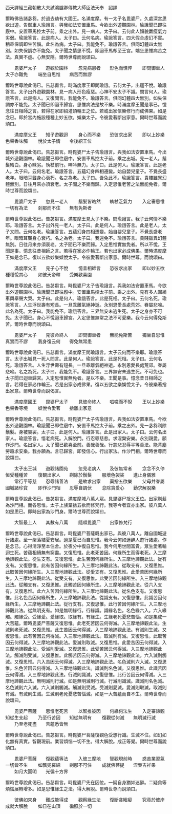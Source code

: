 西天譯經三藏朝散大夫試鴻臚卿傳教大師臣法天奉　詔譯

爾時佛告諸苾芻。於過去劫有大國王。名滿度摩。有一太子名毘婆尸。久處深宮思欲出遊。告御車人瑜誐言。與我如法安置車馬。今欲出外遊觀園林。瑜誐聞已即往廐中。安置車馬控太子前。乘之出外。見一病人。太子曰。云何此人顏貌羸瘦氣力劣弱。瑜誐答言。此是病人。太子曰。云何名病。瑜誐答言。四大假合虛幻不實。稍乖保調即生苦惱。此名為病。太子曰。我能免不。瑜誐答言。俱同幻體四太無別。如失保調亦不能免。太子聞之情思不悅。即迴車馬却至王宮。端坐思惟病苦之法。真實不虛。心無安隱。爾時世尊而說頌曰。

　　毘婆尸太子　　遊觀於園林
　　忽見病患者　　形色而憔悴
　　即問御車人　　太子亦難免
　　端坐自思惟　　病苦而無謬

爾時世尊說此偈已。告苾芻言。時滿度摩王即問瑜誐。云何太子。出迴不悅。瑜誐答言。太子出外遊觀園林。見一病人形色瘦惡。心神不安太子不識。問言何人。瑜誐答言。此是病人。又復問言。我能免不。瑜誐答言。俱同幻體四大無別。如失保調亦不能免。太子聞已即迴車歸宮。思惟病法是故不樂。時滿度摩王聞是事已。憶念往日相師之言。若得在家即紹灌頂輪王之位。若或出家信樂修行而成佛果。如是念已。即於宮內施設種種上妙五欲。娛樂太子。令彼愛著斷出家意。爾時世尊而說頌曰。

　　滿度摩父王　　知子遊觀迴
　　身心而不樂　　恐彼求出家
　　即以上妙樂　　色聲香味觸
　　悅於太子情　　令後紹王位

爾時世尊說此偈已。告苾芻言。時毘婆尸太子告瑜誐言。與我如法安置車馬。今出城外遊觀園林。瑜誐聞已即往廐中。安置車馬控太子前。乘之出城。見一老人。鬚髮皓白。身心昧劣。執杖前行。呻吟無力。太子曰。此是何人。瑜誐答言。此是老人。太子曰。云何名老。瑜誐答言。五蘊幻身四相遷變。始自嬰兒童子。不覺長盛老年。眼暗耳聾身心衰朽。名之為老。太子曰。吾免此不。瑜誐答言。貴賤雖異幻體無別。日往月來亦須衰老。太子聞之不樂而歸。入定思惟老苦之法無能免者。爾時世尊而說頌曰。

　　毘婆尸太子　　忽見一老人
　　鬚髮皆皓然　　執杖乏氣力
　　入定審思惟　　一切有為法
　　剎那而不住　　無有免斯者

爾時世尊說此偈已。告苾芻言。滿度摩王見太子不樂。問瑜誐言。我子云何情不樂耶。瑜誐答言。太子出外見一老人。太子曰。此是何人。瑜誐答言。此是老人。太子又問。云何名老。瑜誐答言。五蘊幻身四相遷變。始自嬰兒童子。不覺長盛老年。眼暗耳聾身心衰朽。名之為老。太子曰。我還免不。瑜誐答言。貴賤雖異幻體無別。日往月來亦須衰老。太子聞已不樂而歸。入定思惟實無免者。所以不悅。王聞是事。憶念往昔相師之言。若得在家必作輪王。若也出家必成佛果。爾時滿度摩王如是念已。復以五欲妙樂娛悅太子。令彼愛著斷出家意。爾時世尊。而說頌曰。

　　滿度摩父王　　見子心不悅
　　憶昔相師言　　恐彼求出家
　　即以妙五欲　　種種悅其心
　　如彼天帝釋　　受樂歡喜園

爾時世尊說此偈已。告苾芻言。時毘婆尸太子告瑜誐言。與我如法安置車馬。今欲出外遊觀園林。瑜誐聞已即往廐中。安置車馬控太子前。乘之出外。見有多人圍繞車輿舉聲大哭。太子曰。此是何人。瑜誐答言。此是死相。太子曰。云何名死。瑜誐答言。人生浮世壽有短長。一旦乖離氣絕神逝。永別恩愛長處荒郊。眷屬悲啼。此名為死。太子曰。我能免不。瑜誐答言。三界無安未逃生死。太子之身亦不可免。太子聞已。身心不悅迴車歸宮。入定思惟無常之法不可愛樂。我今云何得免斯苦。爾時世尊而說頌曰。

　　毘婆尸太子　　見彼命終人
　　即問御車者　　無能免斯苦
　　獨坐自思惟　　真實而不謬
　　我身復云何　　得免無常患

爾時世尊說此偈已。告苾芻言。滿度摩王問瑜誐言。太子云何而不樂耶。瑜誐答言。太子出城見一死人問言。此是何人。瑜誐答言。此是死相。太子曰。云何名死。瑜誐答言。人生浮世壽有短長。一旦乖離氣絕神逝。永別恩愛長處荒郊。眷屬悲啼。名之為死。太子曰。我能免不。瑜誐答言。三界無安未逃生死。不可免也。太子聞已迴車歸宮。入定思惟實無免者。是以不樂。王聞是事。憶念昔日相師之言。若得在家必作輪王。若是出家必成佛果。復以五欲之樂娛悅太子。令彼樂著捨出家意。爾時世尊而說偈言。

　　滿度摩國王　　毘婆尸太子
　　見彼命終人　　嗞嗟而不悅
　　王以上妙樂　　色聲香等境
　　娛悅令愛著　　捨離出家意

爾時世尊說此偈已。告苾芻言。時毘婆尸太子告瑜誐言。與我如法安置車馬。今欲出外遊觀園林。瑜誐聞已即往廐中。安置車馬控太子前。乘之出外。見一苾芻剃除鬚髮。身被袈裟。太子曰。此是何人。瑜誐答言。此是出家人。太子曰。云何名出家人。瑜誐答言。悟老病死。入解脫門。行忍辱慈悲。求涅槃安樂。永別親愛。願作沙門。名出家人。太子聞已歡喜至前。善哉善哉。行慈悲忍辱平等善法。能背塵勞趣求安樂。我亦願為。言已歸宮。即發信心。行出家法。作沙門相。爾時世尊而說頌曰。

　　太子出王城　　遊觀諸園苑
　　忽見老病人　　及彼無常者
　　念念不久停　　恒受種種苦
　　復覩出家人　　剃除於鬚髮
　　服壞色袈裟　　進止身儀雅
　　常行平等慈　　忍辱諸善法
　　是故求出家　　棄捨五欲樂
　　父母并眷屬　　國城諸珍寶
　　即作沙門相　　忍辱自調伏
　　息除貪愛心　　勤求解脫樂

爾時世尊說此偈已。告苾芻言。滿度摩城八萬人眾。見毘婆尸捨父王位。出家剃髮為沙門相。而各思惟。太子上族棄捨五欲而修梵行。我等今者宜亦出家。彼八萬人如是思已。即時出家為沙門身。爾時世尊而說頌曰。

　　大智最上人　　其數有八萬
　　隨順毘婆尸　　出家修梵行

爾時世尊說此偈已。告苾芻言。時毘婆尸菩薩既出家已。與彼八萬人。離自國城遊行諸處。至一聚落結夏安居。過是夏已而自思惟。我今云何如迷醉人遊行諸處。作是念已。心得清淨至本住舍。於夜分中復自思惟。我今何用世間富貴。眾生愛著輪迴生死。苦蘊相續無有窮盡。又復思惟。此老死苦因。何緣所生而得老死。入三摩地諦觀此法。從生支有。又復思惟。此生苦因何緣所生。入三摩地諦觀此法。從有支有。又復思惟。此有苦因何緣所生。入三摩地諦觀此法。從取支有。又復思惟。此取苦因何緣所生。入三摩地諦觀此法。從愛支有。又復思惟。此愛苦因何緣所生。入三摩地諦觀此法。從受支有。又復思惟。此受苦因何緣所生。入三摩地諦觀此法。從觸支有。又復思惟。此觸苦因何緣所生。入三摩地諦觀此法。從六入支有。又復思惟。此六入苦因何緣所生。入三摩地諦觀此法。從名色支有。又復思惟。此名色苦因何緣所生。入三摩地諦觀此法。從識支有。又復思惟。此識苦因何緣所生。入三摩地諦觀此法。從行支有。又復思惟。此行苦因何緣所生。入三摩地諦觀此法。從無明支有。如是無明緣行。行緣識。識緣名色。名色緣六入。六入緣觸。觸緣受。受緣愛。愛緣取。取緣有。有緣生。生緣老死憂悲苦惱。如是集成一大苦蘊。爾時毘婆尸菩薩又復思惟。此老死苦因云何得滅。入三摩地諦觀此法。生滅則老死滅。又復思惟。此生苦因云何得滅。入三摩地諦觀此法。有滅則生滅。又復思惟。此有苦因云何得滅。入三摩地諦觀此法。取滅則有滅。又復思惟。此取苦因云何得滅。入三摩地諦觀此法。愛滅則取滅。又復思惟。此愛苦因云何得滅。入三摩地諦觀此法。受滅則愛滅。又復思惟。此受苦因云何得滅。入三摩地諦觀此法。觸滅則受滅。又復思惟。此觸苦因云何得滅。入三摩地諦觀此法。六入滅則觸滅。又復思惟。六入苦因云何得滅。入三摩地諦觀此法。名色滅則六入滅。又復思惟。名色苦因云何得滅。入三摩地諦觀此法。識滅則名色滅。又復思惟。此識苦因云何得滅。入三摩地諦觀此法。行滅則識滅。又復思惟。此行苦因云何得滅。入三摩地諦觀此法。無明滅則行滅。如是無明滅則行滅。行滅則識滅。識滅則名色滅。名色滅則六入滅。六入滅則觸滅。觸滅則受滅。受滅則愛滅。愛滅則取滅。取滅則有滅。有滅則生滅。生滅則老死憂悲苦惱滅。如是一大苦蘊而自不生。爾時世尊而說頌曰。

　　毘婆尸菩薩　　思惟老死苦
　　以智推彼因　　何緣何法生
　　入定審諦觀　　知從生支起
　　乃至行苦因　　知從無明有
　　復觀從何滅　　無明滅行滅
　　乃至老死盡　　苦蘊悉皆無

爾時世尊說此偈已。告苾芻言。時毘婆尸菩薩復觀色受想行識。生滅不住。如幻如化無有真實。智觀現前。業習煩惱一切不生。得大解脫。成正等覺。爾時世尊而說頌曰。

　　毘婆尸菩薩　　復觀蘊等法
　　入彼三摩地　　智觀現前時
　　惑苦業習氣　　一切皆不生
　　如飄兜羅綿　　剎那不可住
　　成就佛菩提　　涅槃吉祥果
　　如月大圓明　　光徧十方界

爾時世尊說此偈已。告苾芻言。時毘婆尸先在因位。一疑自身猶如迷醉。二疑貪等煩惱展轉增多。如是思惟緣生之法。得大解脫。爾時世尊而說頌曰。

　　彼佛如來身　　難成能得成
　　觀察緣生法　　復斷貪瞋癡
　　究竟於彼岸　　成就大解脫
　　如日在山頂　　徧照於一切

